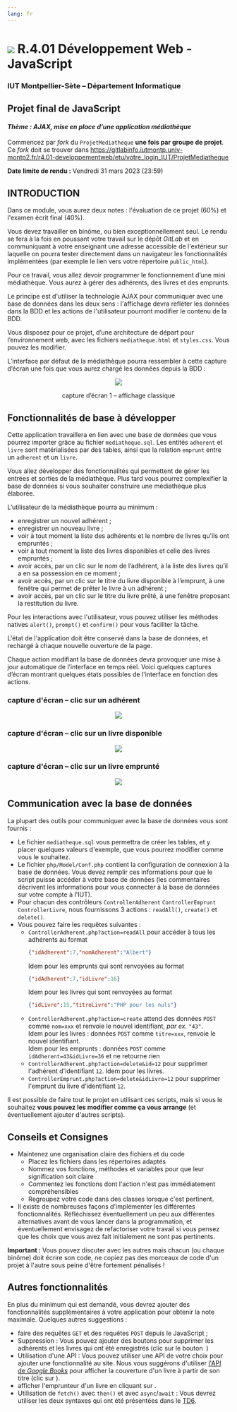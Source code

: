 ```yaml
---
lang: fr
---
```


# ![](ressources/logo.jpeg) R.4.01 Développement Web - JavaScript

### IUT Montpellier-Sète – Département Informatique

## Projet final de JavaScript
#### _Thème : AJAX, mise en place d'une application médiathèque_

Commencez par *fork* du `ProjetMediatheque` **une fois par groupe de projet**.
Ce *fork* doit se trouver dans
https://gitlabinfo.iutmontp.univ-montp2.fr/r4.01-developpementweb/etu/votre_login_IUT/ProjetMediatheque

**Date limite de rendu :** Vendredi 31 mars 2023 (23:59)

## INTRODUCTION

Dans ce module, vous aurez deux notes : l'évaluation de ce projet (60%) et l'examen écrit final (40%). 

Vous devez travailler en binôme, ou bien exceptionnellement seul. Le rendu se fera à la fois en poussant votre travail sur le dépôt *GitLab* et en communiquant à votre enseignant une adresse accessible de l'extérieur sur laquelle on pourra tester directement dans un navigateur les fonctionnalités implémentées (par exemple le lien vers votre répertoire `public_html`).

Pour ce travail, vous allez devoir programmer le fonctionnement d’une mini médiathèque. Vous aurez à gérer des adhérents, des livres et des emprunts.

Le principe est d'utiliser la technologie AJAX pour communiquer avec une base de données dans les deux sens : l'affichage devra refléter les données dans la BDD et les actions de l'utilisateur pourront modifier le contenu de la BDD.

Vous disposez pour ce projet, d’une architecture de départ pour l’environnement web, avec les fichiers `mediatheque.html` et `styles.css`. Vous pouvez les modifier.

L’interface par défaut de la médiathèque pourra ressembler à cette capture d’écran une fois que vous aurez chargé les données depuis la BDD :

<p style="text-align:center">
	<img src="ressources/img1.png">
</p>
<p style="text-align:center">
	capture d’écran 1 – affichage classique
</p>

## Fonctionnalités de base à développer

Cette application travaillera en lien avec une base de données que vous pourrez importer grâce au fichier `mediatheque.sql`. Les entités `adherent` et `livre` sont matérialisées par des tables, ainsi que la relation `emprunt` entre un `adherent` et un `livre`.

Vous allez développer des fonctionnalités qui permettent de gérer les entrées et sorties de la médiathèque. Plus tard vous pourrez complexifier la base de données si vous souhaiter construire une médiathèque plus élaborée.

L’utilisateur de la médiathèque pourra au minimum :

+ enregistrer un nouvel adhérent ;
+ enregistrer un nouveau livre ;
+ voir à tout moment la liste des adhérents et le nombre de livres qu'ils ont empruntés ;
+ voir à tout moment la liste des livres disponibles et celle des livres
  empruntés ;
+ avoir accès, par un clic sur le nom de l’adhérent, à la liste des livres qu’il a en sa possession en ce moment ;
+ avoir accès, par un clic sur le titre du livre disponible à l’emprunt, à une fenêtre qui permet de prêter le livre à un adhérent ;
+ avoir accès, par un clic sur le titre du livre prêté, à une fenêtre proposant la restitution du livre.

Pour les interactions avec l'utilisateur, vous pouvez utiliser les méthodes
natives `alert()`, `prompt()` et `confirm()` pour vous faciliter la tâche.

L'état de l'application doit être conservé dans la base de données, et rechargé à chaque nouvelle ouverture de la page.

Chaque action modifiant la base de données devra provoquer une mise à jour automatique de l’interface en temps réel. Voici quelques captures d’écran montrant quelques états possibles de l'interface en fonction des actions.

### capture d'écran – clic sur un adhérent
<p style="text-align:center">
	<img src="ressources/img2.png">
</p>


### capture d'écran – clic sur un livre disponible
<p style="text-align:center">
	<img src="ressources/img3.png">
</p>


### capture d'écran – clic sur un livre emprunté
<p style="text-align:center">
	<img src="ressources/img4.png">
</p>

## Communication avec la base de données

La plupart des outils pour communiquer avec la base de données vous sont fournis :
- Le fichier `mediatheque.sql` vous permettra de créer les tables, et y placer quelques valeurs d'exemple, que vous pourrez modifier comme vous le souhaitez.
- Le fichier `php/Model/Conf.php` contient la configuration de connexion à la base de données. Vous devez remplir ces informations pour que le script puisse accéder à votre base de données (les commentaires décrivent les informations pour vous connecter à la base de données sur votre compte à l'IUT).
- Pour chacun des contrôleurs `ControllerAdherent` `ControllerEmprunt`
  `ControllerLivre`, nous fournissons 3 actions : `readAll()`, `create()` et `delete()`.
- Vous pouvez faire les requêtes suivantes : 
  - `ControllerAdherent.php?action=readAll` pour accéder à tous les adhérents au format
    ```json
	{"idAdherent":7,"nomAdherent":"Albert"}
	```
    Idem pour les emprunts qui sont renvoyées au format
	```json
	{"idAdherent":7,"idLivre":16}
	```
	Idem pour les livres qui sont renvoyées au format
	```json
	{"idLivre":15,"titreLivre":"PHP pour les nuls"}
	```
  - `ControllerAdherent.php?action=create` attend des données `POST` comme
    `nom=xxx` et renvoie le nouvel identifiant, *par ex.* `"43"`.  
    Idem pour les livres : données `POST` comme `titre=xxx`, renvoie le nouvel identifiant.  
	Idem pour les emprunts : données `POST` comme `idAdherent=43&idLivre=36` et ne retourne rien
  - `ControllerAdherent.php?action=delete&id=12` pour supprimer l'adhérent
    d'identifiant `12`. Idem pour les livres.
  - `ControllerEmprunt.php?action=delete&idLivre=12` pour supprimer l'emprunt du
    livre d'identifiant `12`.

Il est possible de faire tout le projet en utilisant ces scripts, mais si vous le souhaitez **vous pouvez les modifier comme ça vous arrange** (et éventuellement ajouter d'autres scripts).

## Conseils et Consignes

- Maintenez une organisation claire des fichiers et du code
  - Placez les fichiers dans les répertoires adaptés
  - Nommez vos fonctions, méthodes et variables pour que leur signification soit claire
  - Commentez les fonctions dont l'action n'est pas immédiatement compréhensibles
  - Regroupez votre code dans des classes lorsque c'est pertinent.
- Il existe de nombreuses façons d'implémenter les différentes fonctionnalités. Réfléchissez éventuellement un peu aux différentes alternatives avant de vous lancer dans la programmation, et éventuellement envisagez de refactoriser votre travail si vous pensez que les choix que vous avez fait initialement ne sont pas pertinents.

**Important :** Vous pouvez discuter avec les autres mais chacun (ou chaque binôme) doit écrire son code, ne copiez pas des morceaux de code d'un projet à l'autre sous peine d'être fortement pénalisés !


## Autres fonctionnalités

En plus du minimum qui est demandé, vous devrez ajouter des fonctionnalités
supplémentaires à votre application pour obtenir la note maximale. Quelques autres
suggestions :

* faire des requêtes `GET` et des requêtes `POST` depuis le JavaScript ;
* Suppression : Vous pouvez ajouter des boutons pour supprimer les adhérents et
  les livres qui ont été enregistrés (clic sur le bouton <img alt=""
  src="src/img/x.svg" style="background-color:lightgrey" /> )
*  Utilisation d'une API : Vous pouvez utiliser une API de votre choix pour
   ajouter une fonctionnalité au site. Nous vous suggérons d'utiliser 
   [l'API de *Google Books*](https://developers.google.com/books/docs/v1/using#PerformingSearch)
   pour afficher la couverture d'un livre à partir de son titre (clic sur
   <img alt="" src="src/img/image.svg" style="background-color:lightgrey" />).
* afficher l'emprunteur d'un livre en cliquant sur 
  <img alt="" src="src/img/person.svg" style="background-color:lightgrey" />.
* Utilisation de `fetch()` avec `then()` et avec `async`/`await` : 
  Vous devrez utiliser les deux
  syntaxes qui ont été présentées dans le
  [TD6](https://gitlabinfo.iutmontp.univ-montp2.fr/r4.01-developpementweb/TD6).

